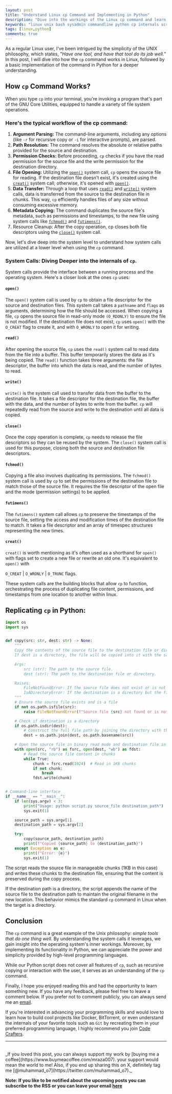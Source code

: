 ```yaml
---
layout: post
title: "Understand Linux cp Command and Implementing in Python"
description: "Dive into the workings of the Linux cp command and learn how to replicate it in Python. This post breaks down the command's process and shows you how to write a Python script for file copying. "
keywords: "linux unix bash sysadmin commandline python cp internals scripting"
tags: [linux,python]
comments: true
---
```


As a regular Linux user, I've been intrigued by the simplicity of the UNIX philosophy, which states, "_Have one tool, and have that tool do its job well._" In this post, I will dive into how the `cp` command works in Linux, followed by a basic implementation of the command in Python for a deeper understanding.


## How `cp` Command Works?

When you type `cp` into your terminal, you're invoking a program that's part of the GNU Core Utilities, equipped to handle a variety of file system operations. 

### Here's the typical workflow of the cp command:

1. **Argument Parsing:** The command-line arguments, including any options (like `-r` for recursive copy or `-i` for interactive prompts), are parsed.
2. **Path Resolution:** The command resolves the absolute or relative paths provided for the source and destination.
3. **Permission Checks:** Before proceeding, `cp` checks if you have the read permission for the source file and the write permission for the destination directory.
4. **File Opening:** Utilizing the [`open()`](https://pubs.opengroup.org/onlinepubs/007904875/functions/open.html) system call, `cp` opens the source file for reading. If the destination file doesn't exist, it's created using the [`creat()`](https://pubs.opengroup.org/onlinepubs/009695299/functions/creat.html) system call; otherwise, it's opened with [`open()`](https://pubs.opengroup.org/onlinepubs/007904875/functions/open.html).
5. **Data Transfer:** Through a loop that uses [`read()`](https://pubs.opengroup.org/onlinepubs/007904875/functions/read.html) and [`write()`](https://pubs.opengroup.org/onlinepubs/007904875/functions/write.html) system calls, data is transferred from the source to the destination file in chunks. This way, `cp` efficiently handles files of any size without consuming excessive memory.
6. **Metadata Copying:** The command duplicates the source file's metadata, such as permissions and timestamps, to the new file using system calls like [`fchmod()`](https://pubs.opengroup.org/onlinepubs/007904875/functions/fchmod.html) and [`futimens()`](https://pubs.opengroup.org/onlinepubs/9699919799/functions/futimens.html).
7. Resource Cleanup: After the copy operation, cp closes both file descriptors using the [`close()`](https://pubs.opengroup.org/onlinepubs/9699919799/functions/close.html) system call.

Now, let's dive deep into the system level to understand how system calls are utilized at a lower level when using the `cp` command.

### System Calls: Diving Deeper into the internals of `cp`.

System calls provide the interface between a running process and the operating system. Here's a closer look at the ones `cp` uses:

#### `open()`

The `open()` system call is used by `cp` to obtain a file descriptor for the source and destination files. This system call takes a `pathname` and `flags` as arguments, determining how the file should be accessed. When copying a file, `cp` opens the source file in read-only mode `(O_RDONLY)` to ensure the file is not modified. If the destination file does not exist, `cp` uses `open()` with the `O_CREAT` flag to create it, and with `O_WRONLY` to open it for writing.

#### `read()`

After opening the source file, `cp` uses the `read()` system call to read data from the file into a buffer. This buffer temporarily stores the data as it's being copied. The `read()` function takes three arguments: the file descriptor, the buffer into which the data is read, and the number of bytes to read.

#### `write()`

`write()` is the system call used to transfer data from the buffer to the destination file. It takes a file descriptor for the destination file, the buffer with the data, and the number of bytes to write from the buffer. `cp` will repeatedly read from the source and write to the destination until all data is copied.

#### `close()`

Once the copy operation is complete, `cp` needs to release the file descriptors so they can be reused by the system. The `close()` system call is used for this purpose, closing both the source and destination file descriptors.

#### `fchmod()`

Copying a file also involves duplicating its permissions. The `fchmod()` system call is used by `cp` to set the permissions of the destination file to match those of the source file. It requires the file descriptor of the open file and the mode (permission settings) to be applied.

#### `futimens()`

The `futimens()` system call allows `cp` to preserve the timestamps of the source file, setting the access and modification times of the destination file to match. It
takes a file descriptor and an array of timespec structures representing the new times.


#### `creat()`

`creat()` is worth mentioning as it's often used as a shorthand for `open()` with flags set to create a new file or rewrite an old one. It's equivalent to `open()` with 

`O_CREAT` | `O_WRONLY` | `O_TRUNC` flags.


These system calls are the building blocks that allow `cp` to function, orchestrating the process of duplicating file content, permissions, and timestamps from one location to another within linux.


## Replicating `cp` in Python:

```python
import os
import sys


def copy(src: str, dest: str) -> None:
    """
    Copy the contents of the source file to the destination file or directory.
    If dest is a directory, the file will be copied into it with the same filename.

    Args:
        src (str): The path to the source file.
        dest (str): The path to the destination file or directory.

    Raises:
        FileNotFoundError: If the source file does not exist or is not a file.
        IsADirectoryError: If the destination is a directory but the filename is not provided.
    """
    # Ensure the source file exists and is a file
    if not os.path.isfile(src):
        raise FileNotFoundError(f"Source file {src} not found or is not a file.")

    # Check if destination is a directory
    if os.path.isdir(dest):
        # Construct the full file path by joining the directory with the basename of the source file
        dest = os.path.join(dest, os.path.basename(src))

    # Open the source file in binary read mode and destination file in binary write mode
    with open(src, "rb") as fsrc, open(dest, "wb") as fdst:
        # Read the source file content in chunks
        while True:
            chunk = fsrc.read(1024)  # Read in 1KB chunks
            if not chunk:
                break
            fdst.write(chunk)


# Command-line interface
if __name__ == "__main__":
    if len(sys.argv) < 3:
        print("Usage: python script.py source_file destination_path")
        sys.exit(1)

    source_path = sys.argv[1]
    destination_path = sys.argv[2]

    try:
        copy(source_path, destination_path)
        print(f"Copied {source_path} to {destination_path}")
    except Exception as e:
        print(f"Error: {e}")
        sys.exit(1)

```

The script reads the source file in manageable chunks (1KB in this case) and writes these chunks to the destination file, ensuring that the content is preserved during the copy process.

If the destination path is a directory, the script appends the name of the source file to the destination path to maintain the original filename in the new location. This behavior mimics the standard `cp` command in Linux when the target is a directory.

## Conclusion


The `cp` command is a great example of the Unix philosophy: _simple tools that do one thing well_. By understanding the system calls it leverages, we gain insight into the operating system's inner workings. Moreover, by implementing its functionality in Python, we can appreciate the power and simplicity provided by high-level programming languages.

While our Python script does not cover all features of `cp`, such as recursive copying or interaction with the user, it serves as an understanding of the `cp` command.


Finally, I hope you enjoyed reading this and had the opportunity to learn something new. If you have any feedback, please feel free to leave a comment below. If you prefer not to comment publicly, you can always send me an [email](mailto:muhammadraza0047@gmail.com).


If you're interested in advancing your programming skills and would love to learn how to build cool projects like Docker, BitTorrent, or even understand the internals of your favorite tools such as `Git` by recreating them in your preferred programming language, I highly recommend you join [Code Crafters](https://app.codecrafters.io/join?via=mraza007).


---



<br>
_If you loved this post, you can always support my work by [buying me a coffee](https://www.buymeacoffee.com/mraza007). your support would mean the world to me! Also, if you end up sharing this on X, definitely tag me [@muhammad_o7](https://twitter.com/muhammad_o7)._


**Note: If you like to be notified about the upcoming posts you can subscribe to the RSS or you can leave your email [here](https://forms.gle/M1EK61LLCxJ3iTiD7)**